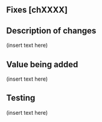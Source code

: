 ## Fixes [chXXXX]

## Description of changes
(insert text here)

## Value being added
(insert text here)

## Testing
(insert text here)
